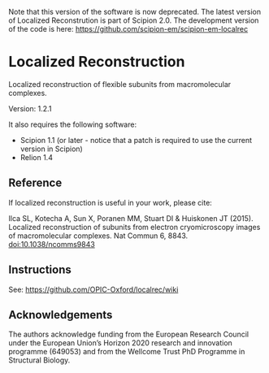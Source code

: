 Note that this version of the software is now deprecated. The latest version of Localized Reconstrution is part of Scipion 2.0. The development version of the code is here: https://github.com/scipion-em/scipion-em-localrec

# Localized Reconstruction

Localized reconstruction of flexible subunits from macromolecular complexes.

Version: 1.2.1

It also requires the following software:
* Scipion 1.1 (or later - notice that a patch is required to use the current version in Scipion)
* Relion 1.4

## Reference

If localized reconstruction is useful in your work, please cite:

Ilca SL, Kotecha A, Sun X, Poranen MM, Stuart DI & Huiskonen JT (2015).
Localized reconstruction of subunits from electron cryomicroscopy images of macromolecular complexes.
Nat Commun 6, 8843. [doi:10.1038/ncomms9843](http://dx.doi.org/10.1038/ncomms9843)

## Instructions

See: https://github.com/OPIC-Oxford/localrec/wiki

## Acknowledgements

The authors acknowledge funding from the European Research Council under the European Union’s Horizon 2020 research and innovation programme (649053) and from the Wellcome Trust PhD Programme in Structural Biology. 
